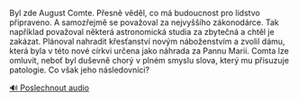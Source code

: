 
Byl zde August Comte. Přesně věděl, co má budoucnost pro lidstvo připraveno. A samozřejmě se považoval za nejvyššího zákonodárce. Tak například považoval některá astronomická studia za zbytečná a chtěl je zakázat. Plánoval nahradit křesťanství novým náboženstvím a zvolil dámu, která byla v této nové církvi určena jako náhrada za Pannu Marii. Comta lze omluvit, neboť byl duševně chorý v plném smyslu slova, který mu přisuzuje patologie. Co však jeho následovníci?

[🔊 Poslechnout audio](/data/7-paragraphs/audio/chapter_24/para_006-Byl-zde-August-Comte-Pesn-vdl-co-m-budoucno.mp3)
